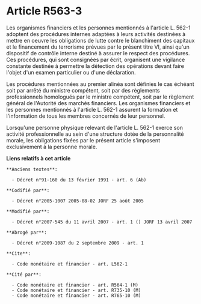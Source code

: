 # Article R563-3

Les organismes financiers et les personnes mentionnés à l'article L. 562-1 adoptent des procédures internes adaptées à leurs
activités destinées à mettre en oeuvre les obligations de lutte contre le blanchiment des capitaux et le financement du
terrorisme prévues par le présent titre VI, ainsi qu'un dispositif de contrôle interne destiné à assurer le respect des
procédures. Ces procédures, qui sont consignées par écrit, organisent une vigilance constante destinée à permettre la
détection des opérations devant faire l'objet d'un examen particulier ou d'une déclaration.

Les procédures mentionnées au premier alinéa sont définies le cas échéant soit par arrêté du ministre compétent, soit par des
règlements professionnels homologués par le ministre compétent, soit par le règlement général de l'Autorité des marchés
financiers. Les organismes financiers et les personnes mentionnés à l'article L. 562-1 assurent la formation et l'information
de tous les membres concernés de leur personnel.

Lorsqu'une personne physique relevant de l'article L. 562-1 exerce son activité professionnelle au sein d'une structure dotée
de la personnalité morale, les obligations fixées par le présent article s'imposent exclusivement à la personne morale.

**Liens relatifs à cet article**

	**Anciens textes**:

	  - Décret n°91-160 du 13 février 1991 - art. 6 (Ab)

	**Codifié par**:

	  - Décret n°2005-1007 2005-08-02 JORF 25 août 2005

	**Modifié par**:

	  - Décret n°2007-545 du 11 avril 2007 - art. 1 () JORF 13 avril 2007

	**Abrogé par**:

	  - Décret n°2009-1087 du 2 septembre 2009 - art. 1

	**Cite**:

	  - Code monétaire et financier - art. L562-1

	**Cité par**:

	  - Code monétaire et financier - art. R564-1 (M)
	  - Code monétaire et financier - art. R735-10 (M)
	  - Code monétaire et financier - art. R765-10 (M)
